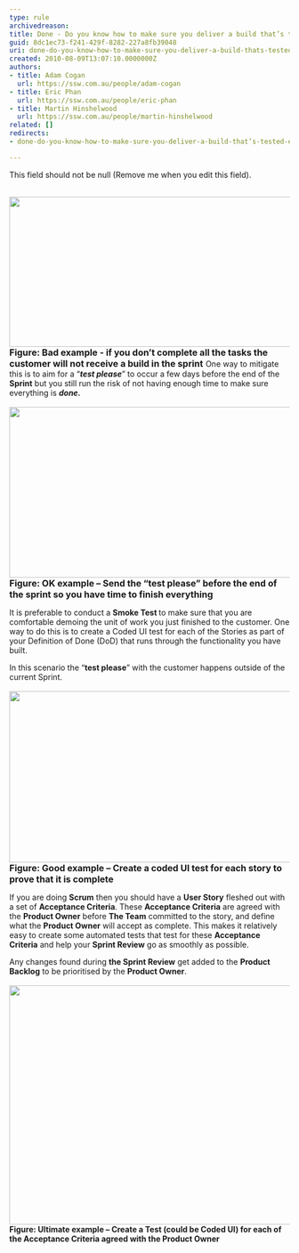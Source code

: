 ```yaml
---
type: rule
archivedreason: 
title: Done - Do you know how to make sure you deliver a build that’s tested every Sprint
guid: 8dc1ec73-f241-429f-8282-227a8fb39048
uri: done-do-you-know-how-to-make-sure-you-deliver-a-build-thats-tested-every-sprint
created: 2010-08-09T13:07:10.0000000Z
authors:
- title: Adam Cogan
  url: https://ssw.com.au/people/adam-cogan
- title: Eric Phan
  url: https://ssw.com.au/people/eric-phan
- title: Martin Hinshelwood
  url: https://ssw.com.au/people/martin-hinshelwood
related: []
redirects:
- done-do-you-know-how-to-make-sure-you-deliver-a-build-that’s-tested-every-sprint

---
```



This field should not be null (Remove me when you edit this field).
<br><excerpt class='endintro'></excerpt><br>

  <p>
    <img alt="" style="width&#58;800px;height&#58;270px;" src="/Standards/Management/RulesToBetterScrumUsingTFS/PublishingImages/RuleBuildEverySprintBad.png" /> <font class="ms-rteCustom-FigureBad" size="+0"><b>Figure&#58; Bad example - if you don’t complete all the tasks the customer will not receive a build in the sprint</b> </font>One way to mitigate this is to aim for a “<b><i>test please</i></b>” to occur a few days before the end of the <b>Sprint</b> but you still run the risk of not having enough time to make sure everything is <b><i>done.</i></b>&#160;<br>
<br>
<img alt="" style="width&#58;800px;height&#58;307px;" src="/Standards/Management/RulesToBetterScrumUsingTFS/PublishingImages/RuleBuildEverySprintOK.png" /><br>
<font class="ms-rteCustom-FigureGood" size="+0"><b>Figure&#58; OK example – Send the “test please” before the end of the sprint so you have time to finish everything</b> </font></p>
<p>It is preferable to conduct a <b>Smoke Test </b>to make sure that you are comfortable demoing the unit of work you just finished to the customer. One way to do this is to create a Coded UI test for each of the Stories as part of your Definition of Done (DoD) that runs through the functionality you have built. </p>
<p>In this scenario the “<b>test please</b>” with the customer happens outside of the current Sprint.&#160;<br>
<br>
<img alt="" style="width&#58;800px;height&#58;308px;" src="/Standards/Management/RulesToBetterScrumUsingTFS/PublishingImages/RuleBuildEverySprintGOOD.png" /><br>
<font class="ms-rteCustom-FigureGood" size="+0"><b>Figure&#58; Good example – Create a coded UI test for each story to prove that it is complete</b> </font></p>
<p>If you are doing <b>Scrum</b> then you should have a <b>User Story</b> fleshed out with a set of <b>Acceptance Criteria</b>. These <b>Acceptance Criteria</b> are agreed with the <b>Product Owner</b> before <b>The Team</b> committed to the story, and define what the <b>Product Owner</b> will accept as complete. This makes it relatively easy to create some automated tests that test for these <b>Acceptance Criteria</b> and help your <b>Sprint Review</b> go as smoothly as possible. </p>
<p>Any changes found during <b>the Sprint Review</b> get added to the <b>Product Backlog</b> to be prioritised by the <b>Product Owner</b>.&#160;<br>
<br>
<img alt="" style="width&#58;800px;height&#58;430px;" src="/Standards/Management/RulesToBetterScrumUsingTFS/PublishingImages/RuleBuildEverySprintUltimate.png" /><br>
<b class="ms-rteCustom-FigureGood">Figure&#58; Ultimate example – Create a Test (could be Coded UI) for each of the Acceptance Criteria agreed with the Product Owner</b></p>



